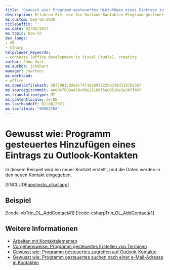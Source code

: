 ```yaml
---
title: 'Gewusst wie: Programm gesteuertes Hinzufügen eines Eintrags zu Outlook-Kontakten'
description: Erfahren Sie, wie Sie Outlook-Kontakten Programm gesteuert einen Eintrag hinzufügen können. In diesem Beispiel wird ein neuer Kontakt erstellt, und die Daten werden in den neuen Kontakt eingegeben.
ms.custom: SEO-VS-2020
titleSuffix: ''
ms.date: 02/02/2017
ms.topic: how-to
dev_langs:
- VB
- CSharp
helpviewer_keywords:
- contacts [Office development in Visual Studio], creating
author: John-Hart
ms.author: johnhart
manager: jmartens
ms.workload:
- office
ms.openlocfilehash: 58f7981cddaec747382097222be378d3197023b7
ms.sourcegitcommit: ae6d47b09a439cd0e13180f5e89510e3e347fd47
ms.translationtype: MT
ms.contentlocale: de-DE
ms.lasthandoff: 02/08/2021
ms.locfileid: "99903768"
---
```

# <a name="how-to-programmatically-add-an-entry-to-outlook-contacts"></a>Gewusst wie: Programm gesteuertes Hinzufügen eines Eintrags zu Outlook-Kontakten
  In diesem Beispiel wird ein neuer Kontakt erstellt, und die Daten werden in den neuen Kontakt eingegeben.

 [!INCLUDE[appliesto_olkallapp](../vsto/includes/appliesto-olkallapp-md.md)]

## <a name="example"></a>Beispiel
 [!code-vb[Trin_OL_AddContact#1](../vsto/codesnippet/VisualBasic/Trin_OL_AddContact/thisaddin.vb#1)]
 [!code-csharp[Trin_OL_AddContact#1](../vsto/codesnippet/CSharp/Trin_OL_AddContact/thisaddin.cs#1)]

## <a name="see-also"></a>Weitere Informationen
- [Arbeiten mit Kontaktelementen](../vsto/working-with-contact-items.md)
- [Vorgehensweise: Programm gesteuertes Erstellen von Terminen](../vsto/how-to-programmatically-create-appointments.md)
- [Gewusst wie: Programm gesteuertes zugreifen auf Outlook-Kontakte](../vsto/how-to-programmatically-access-outlook-contacts.md)
- [Gewusst wie: Programm gesteuertes suchen nach einer e-Mail-Adresse in Kontakten](../vsto/how-to-programmatically-search-for-an-e-mail-address-in-contacts.md)
